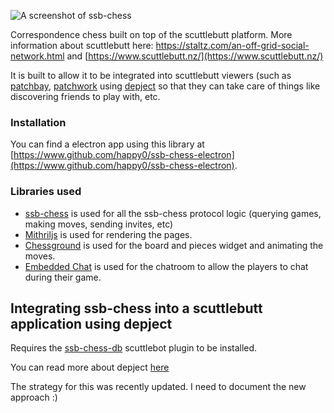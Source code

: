 ![A screenshot of ssb-chess](http://i.imgur.com/Xz9ovwX.png)

Correspondence chess built on top of the scuttlebutt platform. More information about scuttlebutt here: https://staltz.com/an-off-grid-social-network.html and [https://www.scuttlebutt.nz/](https://www.scuttlebutt.nz/)

It is built to allow it to be integrated into scuttlebutt viewers (such as [patchbay](https://www.github.com/ssbc/patchbay), [patchwork](https://www.github.com/ssbc/patchbay) using [depject](https://github.com/depject/depject) so that they can take care of things like discovering friends to play with, etc.

### Installation

You can find a electron app using this library at [https://www.github.com/happy0/ssb-chess-electron](https://www.github.com/happy0/ssb-chess-electron).

### Libraries used
* [ssb-chess](https://www.github.com/happy0/ssb-chess) is used for all the ssb-chess protocol logic (querying games, making moves, sending invites, etc)
* [Mithriljs](https://mithril.js.org/) is used for rendering the pages.
* [Chessground](https://github.com/ornicar/chessground) is used for the board and pieces widget and animating the moves.
* [Embedded Chat](https://github.com/happy0/ssb-embedded-chat) is used for the chatroom to allow the players to chat during their game.

## Integrating ssb-chess into a scuttlebutt application using depject

Requires the [ssb-chess-db](https://www.github.com/happy0/ssb-chess-db) scuttlebot plugin to be installed.

You can read more about depject [here](https://github.com/depject/depject)

<TODO> The strategy for this was recently updated. I need to document the
new approach :)
